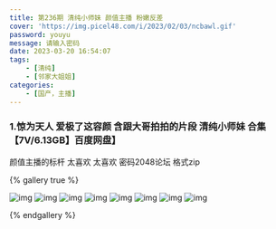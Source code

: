 ```yaml
---
title: 第236期 清纯小师妹 颜值主播 粉嫩反差
cover: 'https://img.picel48.com/i/2023/02/03/ncbawl.gif'
password: youyu
message: 请输入密码
date: 2023-03-20 16:54:07
tags: 
	- [清纯]
	- [邻家大姐姐]
categories:
	- [国产，主播]
---
```


### 1.惊为天人 爱极了这容颜 含跟大哥拍拍的片段 清纯小师妹 合集【7V/6.13GB】百度网盘】

颜值主播的标杆 太喜欢 太喜欢
密码2048论坛
格式zip

{% gallery true %}

 ![img](https://cdn.elsbpic.com/attachfile/Fid_287/287_1298360_f8097413bd944fc.jpg)  ![img](https://cdn.elsbpic.com/attachfile/Fid_287/287_1298360_b16387a46c3c53c.jpg)  ![img](https://cdn.elsbpic.com/attachfile/Fid_287/287_1298360_968db80680e1d51.jpg)  ![img](https://cdn.elsbpic.com/attachfile/Fid_287/287_1298360_61601589d83b2be.jpg)  ![img](https://cdn.elsbpic.com/attachfile/Fid_287/287_1298360_3f3365694c44fce.jpg)  ![img](https://cdn.elsbpic.com/attachfile/Fid_287/287_1298360_8570212c9422bb2.jpg)  ![img](https://cdn.elsbpic.com/attachfile/Fid_287/287_1298360_b019acdbcde5423.jpg)  ![img](https://cdn.elsbpic.com/attachfile/Fid_287/287_1298360_161cb45224e7561.jpg)





{% endgallery %}